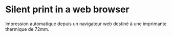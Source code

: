 # Silent print in a web browser
 Impression automatique depuis un navigateur web destiné à une imprimante thermique de 72mm.
